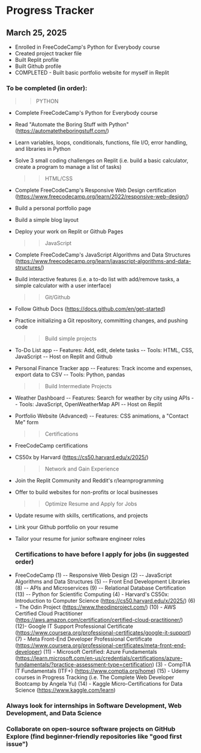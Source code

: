 # Progress Tracker

## March 25, 2025
- Enrolled in FreeCodeCamp's Python for Everybody course
- Created project tracker file
- Built Replit profile
- Built Github profile
- COMPLETED - Built basic portfolio website for myself in Replit


### To be completed (in order):

  >> PYTHON
- Complete FreeCodeCamp's Python for Everybody course
- Read "Automate the Boring Stuff with Python" (https://automatetheboringstuff.com/)
- Learn variables, loops, conditionals, functions, file I/O, error handling, and libraries in Python
- Solve 3 small coding challenges on Replit (i.e. build a basic calculator, create a program to manage a list of tasks)

  >> HTML/CSS
- Complete FreeCodeCamp's Responsive Web Design certification (https://www.freecodecamp.org/learn/2022/responsive-web-design/)
- Build a personal portfolio page
- Build a simple blog layout
- Deploy your work on Replit or Github Pages

  >> JavaScript
- Complete FreeCodeCamp's JavaScript Algorithms and Data Structures (https://www.freecodecamp.org/learn/javascript-algorithms-and-data-structures/)
- Build interactive features (i.e. a to-do list with add/remove tasks, a simple calculator with a user interface)

  >> Git/Github
- Follow Github Docs (https://docs.github.com/en/get-started)
- Practice initializing a Git repository, committing changes, and pushing code

  >> Build simple projects
- To-Do List app
  -- Features: Add, edit, delete tasks
  -- Tools: HTML, CSS, JavaScript
  -- Host on Replit and Github
- Personal Finance Tracker app
  -- Features: Track income and expenses, export data to CSV
  -- Tools: Python, pandas

  >> Build Intermediate Projects
- Weather Dashboard
  -- Features: Search for weather by city using APIs
  -- Tools: JavaScript, OpenWeatherMap API
  -- Host on Replit
- Portfolio Website (Advanced)
  -- Features: CSS animations, a "Contact Me" form

  >> Certifications
- FreeCodeCamp certifications
- CS50x by Harvard (https://cs50.harvard.edu/x/2025/)

  >> Network and Gain Experience
- Join the Replit Community and Reddit's r/learnprogramming
- Offer to build websites for non-profits or local businesses

  >> Optimize Resume and Apply for Jobs
- Update resume with skills, certifications, and projects
- Link your Github portfolio on your resume
- Tailor your resume for junior software engineer roles


  ### Certifications to have before I apply for jobs (in suggested order)
- FreeCodeCamp
  (1) -- Responsive Web Design
  (2) -- JavaScript Algorithms and Data Structures
  (5) -- Front End Development Libraries
  (8) -- APIs and Microservices
  (9) -- Relational Database Certification
  (13) -- Python for Scientific Computing
(4) - Harvard's CS50x: Introduction to Computer Science (https://cs50.harvard.edu/x/2025/)
(6) - The Odin Project (https://www.theodinproject.com/)
(10) - AWS Certified Cloud Practitioner (https://aws.amazon.com/certification/certified-cloud-practitioner/)
(12)- Google IT Support Professional Certificate (https://www.coursera.org/professional-certificates/google-it-support)
(7) - Meta Front-End Developer Professional Certificate (https://www.coursera.org/professional-certificates/meta-front-end-developer)
(11) - Microsoft Certified: Azure Fundamentals (https://learn.microsoft.com/en-us/credentials/certifications/azure-fundamentals/?practice-assessment-type=certification)
(3) - CompTIA IT Fundamentals (ITF+) (https://www.comptia.org/home)
(15) - Udemy courses in Progress Tracking (i.e. The Complete Web Developer Bootcamp by Angela Yu)
(14) - Kaggle Micro-Certifications for Data Science (https://www.kaggle.com/learn)

 ### Always look for internships in Software Development, Web Development, and Data Science
 ### Collaborate on open-source software projects on GitHub Explore (find beginner-friendly repositories like "good first issue")
